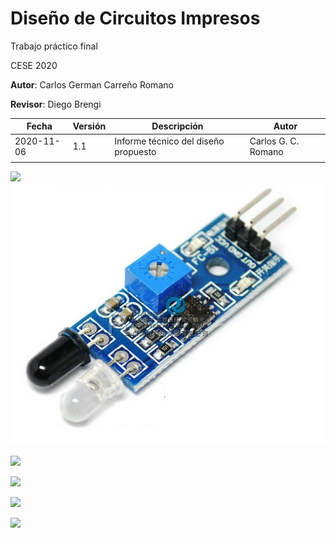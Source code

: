 # Diseño de Circuitos Impresos

Trabajo práctico final

CESE 2020



**Autor**: Carlos German Carreño Romano

**Revisor**: Diego Brengi



| Fecha      | Versión | Descripción                          | Autor               |
| ---------- | ------- | ------------------------------------ | ------------------- |
| 2020-11-06 | 1.1     | Informe técnico del diseño propuesto | Carlos G. C. Romano |
|            |         |                                      |                     |

![](/home/charlieromano/Documents/Academico/CESE/Materias/DCI/dci2020b-charlieromano/proyectoDCI/Docs/ModuloIR/s-l1600.jpg)
<img src="ModuloIR/s-l1600.jpg">

![](/home/charlieromano/Documents/Academico/CESE/Materias/DCI/dci2020b-charlieromano/proyectoDCI/Docs/ModuloIR/Smart-Car-Robot-Reflective-Photoelectric-3pin-IR-Infrared-Obstacle-Avoidance-Sensor-Module-for-arduino-Diy-Kit.jpg)

![](/home/charlieromano/Documents/Academico/CESE/Materias/DCI/dci2020b-charlieromano/proyectoDCI/Docs/ModuloIR/esquematico.png)



![](/home/charlieromano/Documents/Academico/CESE/Materias/DCI/dci2020b-charlieromano/proyectoDCI/Docs/ModuloIR/PCB.png)

![](/home/charlieromano/Documents/Academico/CESE/Materias/DCI/dci2020b-charlieromano/proyectoDCI/Docs/ModuloIR/3DView.png)



